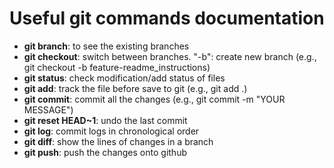 # Useful git commands documentation
- **git branch**: to see the existing branches
- **git checkout**: switch between branches. "-b": create new branch (e.g., git checkout -b feature-readme_instructions)
- **git status**: check modification/add status of files
- **git add**: track the file before save to git (e.g., git add .)
- **git commit**: commit all the changes (e.g., git commit -m "YOUR MESSAGE")
- **git reset HEAD~1**: undo the last commit
- **git log**: commit logs in chronological order
- **git diff**: show the lines of changes in a branch
- **git push**: push the changes onto github